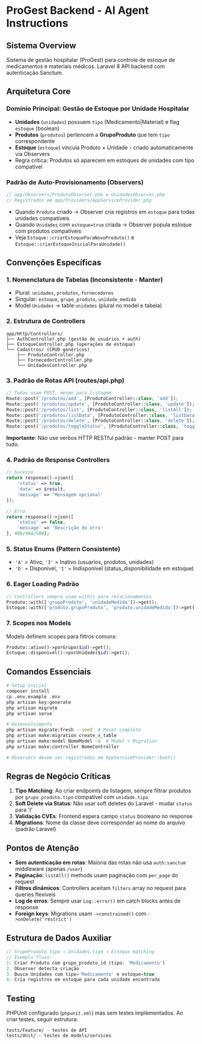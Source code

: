 # ProGest Backend - AI Agent Instructions

## Sistema Overview

Sistema de gestão hospitalar (ProGest) para controle de estoque de medicamentos e materiais médicos. Laravel 8 API backend com autenticação Sanctum.

## Arquitetura Core

### Domínio Principal: Gestão de Estoque por Unidade Hospitalar

-   **Unidades** (`unidades`) possuem `tipo` (Medicamento|Material) e flag `estoque` (boolean)
-   **Produtos** (`produtos`) pertencem a **GrupoProduto** que tem `tipo` correspondente
-   **Estoque** (`estoque`) vincula Produto × Unidade - criado automaticamente via Observers
-   Regra crítica: Produtos só aparecem em estoques de unidades com tipo compatível

### Padrão de Auto-Provisionamento (Observers)

```php
// app/Observers/ProdutoObserver.php e UnidadesObserver.php
// Registrados em app/Providers/AppServiceProvider.php
```

-   Quando `Produto` criado → Observer cria registros em `estoque` para todas unidades compatíveis
-   Quando `Unidades` com `estoque=true` criada → Observer popula estoque com produtos compatíveis
-   Veja `Estoque::criarEstoqueParaNovoProduto()` e `Estoque::criarEstoqueInicialParaUnidade()`

## Convenções Específicas

### 1. Nomenclatura de Tabelas (Inconsistente - Manter)

-   Plural: `unidades`, `produtos`, `fornecedores`
-   Singular: `estoque`, `grupo_produto`, `unidade_medida`
-   Model `Unidades` → table `unidades` (plural no model e tabela)

### 2. Estrutura de Controllers

```
app/Http/Controllers/
├── AuthController.php (gestão de usuários + auth)
├── EstoqueController.php (operações de estoque)
└── Cadastros/ (CRUD genéricos)
    ├── ProdutoController.php
    ├── FornecedorController.php
    └── UnidadesController.php
```

### 3. Padrão de Rotas API (routes/api.php)

```php
// Todas usam POST, mesmo para listagem
Route::post('/produtos/add', [ProdutoController::class, 'add']);
Route::post('/produtos/update', [ProdutoController::class, 'update']);
Route::post('/produtos/list', [ProdutoController::class, 'listAll']);
Route::post('/produtos/listData', [ProdutoController::class, 'listData']); // obter 1 registro
Route::post('/produtos/delete', [ProdutoController::class, 'delete']);
Route::post('/produtos/toggleStatus', [ProdutoController::class, 'toggleStatus']);
```

**Importante**: Não use verbos HTTP RESTful padrão - manter POST para tudo.

### 4. Padrão de Response Controllers

```php
// Sucesso
return response()->json([
    'status' => true,
    'data' => $result,
    'message' => 'Mensagem opcional'
]);

// Erro
return response()->json([
    'status' => false,
    'message' => 'Descrição do erro'
], 400/404/500);
```

### 5. Status Enums (Pattern Consistente)

-   `'A'` = Ativo, `'I'` = Inativo (usuarios, produtos, unidades)
-   `'D'` = Disponível, `'I'` = Indisponível (status_disponibilidade em estoque)

### 6. Eager Loading Padrão

```php
// Controllers sempre usam with() para relacionamentos
Produto::with(['grupoProduto', 'unidadeMedida'])->get();
Estoque::with(['produto.grupoProduto', 'produto.unidadeMedida'])->get();
```

### 7. Scopes nos Models

Models definem scopes para filtros comuns:

```php
Produto::ativo()->porGrupo($id)->get();
Estoque::disponivel()->porUnidade($id)->get();
```

## Comandos Essenciais

```bash
# Setup inicial
composer install
cp .env.example .env
php artisan key:generate
php artisan migrate
php artisan serve

# Desenvolvimento
php artisan migrate:fresh --seed  # Reset completo
php artisan make:migration create_x_table
php artisan make:model NomeModel -m  # Model + Migration
php artisan make:controller NomeController

# Observers devem ser registrados em AppServiceProvider::boot()
```

## Regras de Negócio Críticas

1. **Tipo Matching**: Ao criar endpoints de listagem, sempre filtrar produtos por `grupo_produto.tipo` compatível com `unidade.tipo`
2. **Soft Delete via Status**: Não usar soft deletes do Laravel - mudar `status` para 'I'
3. **Validação CVEs**: Frontend espera campo `status` booleano no response
4. **Migrations**: Nome da classe deve corresponder ao nome do arquivo (padrão Laravel)

## Pontos de Atenção

-   **Sem autenticação em rotas**: Maioria das rotas não usa `auth:sanctum` middleware (apenas `/user`)
-   **Paginação**: `listAll()` methods usam paginação com `per_page` do request
-   **Filtros dinâmicos**: Controllers aceitam `filters` array no request para queries flexíveis
-   **Log de erros**: Sempre usar `Log::error()` em catch blocks antes de response
-   **Foreign keys**: Migrations usam `->constrained()` com `->onDelete('restrict')`

## Estrutura de Dados Auxiliar

```php
// GrupoProduto.tipo → Unidades.tipo → Estoque matching
// Exemplo fluxo:
1. Criar Produto com grupo_produto_id (tipo: 'Medicamento')
2. Observer detecta criação
3. Busca Unidades com tipo='Medicamento' e estoque=true
4. Cria registros em estoque para cada unidade encontrada
```

## Testing

PHPUnit configurado (`phpunit.xml`) mas sem testes implementados. Ao criar testes, seguir estrutura:

```
tests/Feature/ - testes de API
tests/Unit/ - testes de models/services
```
